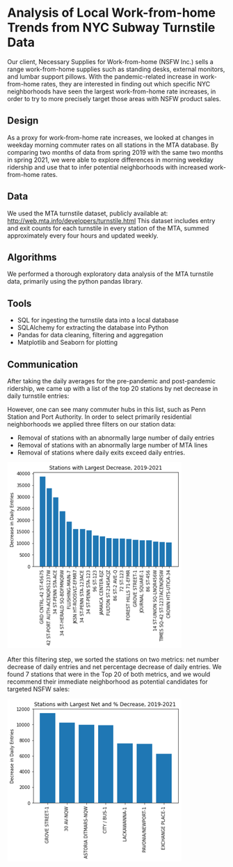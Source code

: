 # Analysis of Local Work-from-home Trends from NYC Subway Turnstile Data 

Our client, Necessary Supplies for Work-from-home (NSFW Inc.) sells a range work-from-home supplies such as standing desks, external monitors, and lumbar support pillows. With the pandemic-related increase in work-from-home rates, they are interested in finding out which specific NYC neighborhoods have seen the largest work-from-home rate increases, in order to try to more precisely target those areas with NSFW product sales.

## Design

As a proxy for work-from-home rate increases, we looked at changes in weekday morning commuter rates on all stations in the MTA database.  By comparing two months of data from spring 2019 with the same two months in spring 2021, we were able to explore differences in morning weekday ridership and use that to infer potential neighborhoods with increased work-from-home rates.

## Data

We used the MTA turnstile dataset, publicly available at: http://web.mta.info/developers/turnstile.html   This dataset includes entry and exit counts for each turnstile in every station of the MTA, summed approximately every four hours and updated weekly.

## Algorithms

We performed a thorough exploratory data analysis of the MTA turnstile data, primarily using the python pandas library.

## Tools

* SQL for ingesting the turnstile data into a local database
* SQLAlchemy for extracting the database into Python
* Pandas for data cleaning, filtering and aggregation
* Matplotlib and Seaborn for plotting 

## Communication

After taking the daily averages for the pre-pandemic and post-pandemic ridership, we came up with a list of the top 20 stations by net decrease in daily turnstile entries:

However, one can see many commuter hubs in this list,  such as Penn Station and Port Authority.  In order to select primarily residential neighborhoods  we applied three filters on our station data:

* Removal of stations with an abnormally large number of daily entries  
* Removal of stations with an abnormally large number of MTA lines  
* Removal of stations where daily exits exceed daily entries.  

<img src="https://raw.githubusercontent.com/andreilevin/EDA_project/main/figures/fig5.png" 
      title="results_unfiltered" width="400"/>

After this filtering step, we sorted the stations on two metrics: net number decrease of daily entries and net percentage decrease of daily entries.  We found 7 stations that were in the Top 20 of both metrics, and we would recommend their immediate neighborhood as potential candidates for targeted NSFW sales:

<img src="https://raw.githubusercontent.com/andreilevin/EDA_project/main/figures/fig10.png" 
      title="results_filtered" width="400"/>

